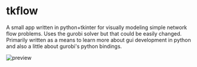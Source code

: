 # tkflow

A small app written in python+tkinter for visually modeling simple network flow problems. Uses the gurobi solver but that could be easily changed. Primarily written as a means to learn more about gui development in python and also a little about gurobi's python bindings. 

![preview](https://gfycat.com/pettytimelygoldenretriever)

